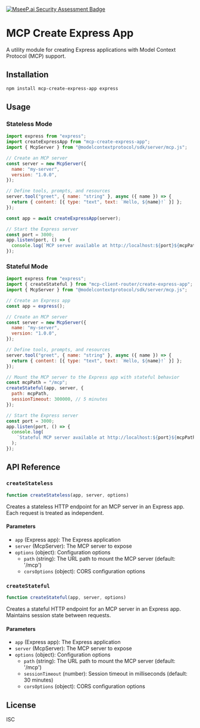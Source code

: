 [![MseeP.ai Security Assessment Badge](https://mseep.net/pr/johnhenry-mcp-create-express-app-badge.png)](https://mseep.ai/app/johnhenry-mcp-create-express-app)

# MCP Create Express App

A utility module for creating Express applications with Model Context Protocol (MCP) support.

## Installation

```bash
npm install mcp-create-express-app express
```

## Usage

### Stateless Mode

```javascript
import express from "express";
import createExpressApp from "mcp-create-express-app";
import { McpServer } from "@modelcontextprotocol/sdk/server/mcp.js";

// Create an MCP server
const server = new McpServer({
  name: "my-server",
  version: "1.0.0",
});

// Define tools, prompts, and resources
server.tool("greet", { name: "string" }, async ({ name }) => {
  return { content: [{ type: "text", text: `Hello, ${name}!` }] };
});

const app = await createExpressApp(server);

// Start the Express server
const port = 3000;
app.listen(port, () => {
  console.log(`MCP server available at http://localhost:${port}${mcpPath}`);
});
```

### Stateful Mode

```javascript
import express from "express";
import { createStateful } from "mcp-client-router/create-express-app";
import { McpServer } from "@modelcontextprotocol/sdk/server/mcp.js";

// Create an Express app
const app = express();

// Create an MCP server
const server = new McpServer({
  name: "my-server",
  version: "1.0.0",
});

// Define tools, prompts, and resources
server.tool("greet", { name: "string" }, async ({ name }) => {
  return { content: [{ type: "text", text: `Hello, ${name}!` }] };
});

// Mount the MCP server to the Express app with stateful behavior
const mcpPath = "/mcp";
createStateful(app, server, {
  path: mcpPath,
  sessionTimeout: 300000, // 5 minutes
});

// Start the Express server
const port = 3000;
app.listen(port, () => {
  console.log(
    `Stateful MCP server available at http://localhost:${port}${mcpPath}`
  );
});
```

## API Reference

### `createStateless`

```javascript
function createStateless(app, server, options)
```

Creates a stateless HTTP endpoint for an MCP server in an Express app. Each request is treated as independent.

#### Parameters

- `app` (Express app): The Express application
- `server` (McpServer): The MCP server to expose
- `options` (object): Configuration options
  - `path` (string): The URL path to mount the MCP server (default: '/mcp')
  - `corsOptions` (object): CORS configuration options

### `createStateful`

```javascript
function createStateful(app, server, options)
```

Creates a stateful HTTP endpoint for an MCP server in an Express app. Maintains session state between requests.

#### Parameters

- `app` (Express app): The Express application
- `server` (McpServer): The MCP server to expose
- `options` (object): Configuration options
  - `path` (string): The URL path to mount the MCP server (default: '/mcp')
  - `sessionTimeout` (number): Session timeout in milliseconds (default: 30 minutes)
  - `corsOptions` (object): CORS configuration options

## License

ISC
